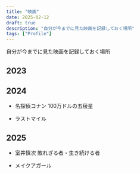```yaml
---
title: "映画"
date: 2025-02-12
draft: true
description: "自分が今までに見た映画を記録しておく場所"
tags: ["Profile"]
---
```


<lead>
自分が今までに見た映画を記録しておく場所
</lead>

## 2023

## 2024
- 名探偵コナン 100万ドルの五稜星

- ラストマイル


## 2025
- 室井慎次 敗れざる者・生き続ける者

- メイクアガール
